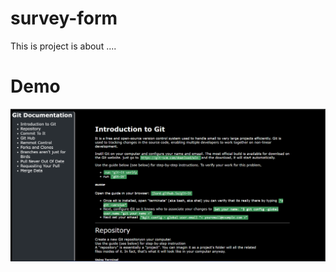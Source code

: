 # survey-form

This is project is about ....

# Demo

![Project Demo](./Screenshot%202024-05-26%20211511.png)

